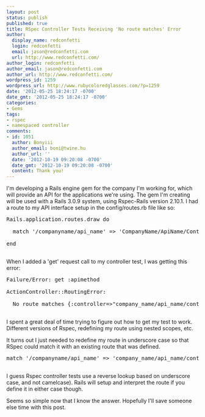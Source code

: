 ```yaml
---
layout: post
status: publish
published: true
title: RSpec Controller Tests Receiving 'No route matches' Error
author:
  display_name: redconfetti
  login: redconfetti
  email: jason@redconfetti.com
  url: http://www.redconfetti.com/
author_login: redconfetti
author_email: jason@redconfetti.com
author_url: http://www.redconfetti.com/
wordpress_id: 1259
wordpress_url: http://www.rubycoloredglasses.com/?p=1259
date: '2012-05-25 18:24:17 -0700'
date_gmt: '2012-05-25 18:24:17 -0700'
categories:
- Gems
tags:
- rspec
- namespaced controller
comments:
- id: 1051
  author: Bonyiii
  author_email: boni@twine.hu
  author_url: ''
  date: '2012-10-19 09:20:08 -0700'
  date_gmt: '2012-10-19 09:20:08 -0700'
  content: Thank you!
---
```

<p>I'm developing a Rails engine gem for the company I'm working for, which will provide an API for the applications we're using.  The gem I'm creating will be used with a Rails 3.0.9 system, using Rspec-Rails version 2.10.1. I had a route to my API interface setup in the config/routes.rb file like so:</p>
<pre class="brush:rails">
Rails.application.routes.draw do<br />
  match '/companyname/api_name' => 'CompanyName/ApiName/ControllerName#apimethod'<br />
end<br />
</pre></p>
<p>When I added a 'get' request call to my controller test, I was getting this error:</p>
<pre class="brush:shell">
Failure/Error: get :apimethod<br />
ActionController::RoutingError:<br />
  No route matches {:controller=>"company_name/api_name/controller_name", :action=>"apimethod"}<br />
</pre></p>
<p>I spent a great deal of time trying to figure out how to get my test to work. Different versions of Rspec, redefining my route using nested scopes, etc. </p>
<p>It turns out I just needed to redefine my route in underscore case so that RSpec could match it with an existing route that was defined.</p>
<pre class="brush:rails">
match '/companyname/api_name' => 'company_name/api_name/controller_name#index'<br />
</pre></p>
<p>I guess Rspec controller tests use a reverse lookup based on underscore case, and not camelcase). Rails will setup and interpret the route if you define it in either case though.</p>
<p>Seems so simple now that I know the answer. Hopefully I'll save someone else time with this post.</p>
